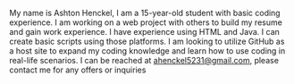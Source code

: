 My name is Ashton Henckel, I am a 15-year-old student with basic coding experience.
I am working on a web project with others to build my resume and gain work experience.
I have experience using HTML and Java.  I can create basic scripts using those platforms.
I am looking to utilize GitHub as a host site to expand my coding knowledge and learn how to use coding in real-life scenarios.
I can be reached at ahenckel5231@gmail.com, please contact me for any offers or inquiries

